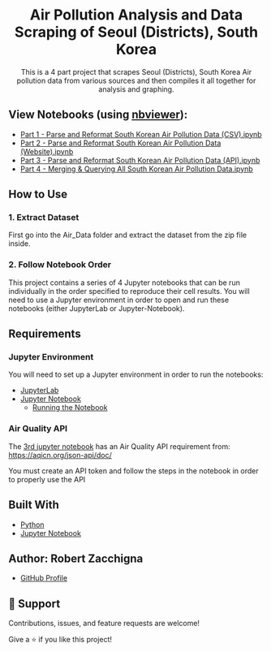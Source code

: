 <h1 align="center">Air Pollution Analysis and Data Scraping of Seoul (Districts), South Korea</h1>

<p align="center">This is a 4 part project that scrapes Seoul (Districts), South Korea Air pollution data
from various sources and then compiles it all together for analysis and graphing.</p>


## View Notebooks (using [nbviewer](https://nbviewer.jupyter.org/faq#what-is-nbviewer)):
* [Part 1 - Parse and Reformat South Korean Air Pollution Data (CSV).ipynb](https://nbviewer.jupyter.org/github/Robert-Zacchigna/Portfolio/blob/main/Air%20Pollution%20Analysis%20and%20Data%20Scraping%20of%20Seoul%20%28Districts%29%2C%20South%20Korea/Part%201%20-%20Parse%20and%20Reformat%20South%20Korean%20Air%20Pollution%20Data%20%28CSV%29.ipynb)
* [Part 2 - Parse and Reformat South Korean Air Pollution Data (Website).ipynb](https://nbviewer.jupyter.org/github/Robert-Zacchigna/Portfolio/blob/main/Air%20Pollution%20Analysis%20and%20Data%20Scraping%20of%20Seoul%20%28Districts%29%2C%20South%20Korea/Part%202%20-%20Parse%20and%20Reformat%20South%20Korean%20Air%20Pollution%20Data%20%28Website%29.ipynb)
* [Part 3 - Parse and Reformat South Korean Air Pollution Data (API).ipynb](https://nbviewer.jupyter.org/github/Robert-Zacchigna/Portfolio/blob/main/Air%20Pollution%20Analysis%20and%20Data%20Scraping%20of%20Seoul%20%28Districts%29%2C%20South%20Korea/Part%203%20-%20Parse%20and%20Reformat%20South%20Korean%20Air%20Pollution%20Data%20%28API%29.ipynb)
* [Part 4 - Merging & Querying All South Korean Air Pollution Data.ipynb](https://nbviewer.jupyter.org/github/Robert-Zacchigna/Portfolio/blob/main/Air%20Pollution%20Analysis%20and%20Data%20Scraping%20of%20Seoul%20%28Districts%29%2C%20South%20Korea/Part%204%20-%20Merging%20%26%20Querying%20All%20South%20Korean%20Air%20Pollution%20Data.ipynb)


## How to Use

### 1. Extract Dataset

First go into the Air_Data folder and extract the dataset from the zip file inside.

### 2. Follow Notebook Order
This project contains a series of 4 Jupyter notebooks that can be run individually in the 
order specified to reproduce their cell results. You will need to use a Jupyter environment 
in order to open and run these notebooks (either JupyterLab or Jupyter-Notebook).


## Requirements

### Jupyter Environment

You will need to set up a Jupyter environment in order to run the notebooks:

* [JupyterLab](https://jupyterlab.readthedocs.io/en/stable/getting_started/installation.html#pip)
* [Jupyter Notebook](https://jupyter.readthedocs.io/en/latest/install/notebook-classic.html#alternative-for-experienced-python-users-installing-jupyter-with-pip)
    * [Running the Notebook](https://jupyter.readthedocs.io/en/latest/running.html#running)

### Air Quality API

The [3rd jupyter notebook](https://github.com/Robert-Zacchigna/Portfolio/blob/main/Air%20Pollution%20Analysis%20and%20Data%20Scraping%20of%20Seoul%20(Districts)%2C%20South%20Korea/Part%203%20-%20Parse%20and%20Reformat%20South%20Korean%20Air%20Pollution%20Data%20(API).ipynb) 
has an Air Quality API requirement from: https://aqicn.org/json-api/doc/

You must create an API token and follow the steps in the notebook in order to properly use the API


## Built With

- [Python](https://www.python.org/downloads/)
- [Jupyter Notebook](https://jupyter.org/)

## Author: **Robert Zacchigna**

- [GitHub Profile](https://github.com/Robert-Zacchigna "Robert Zacchigna")

## 🤝 Support

Contributions, issues, and feature requests are welcome!

Give a ⭐ if you like this project!